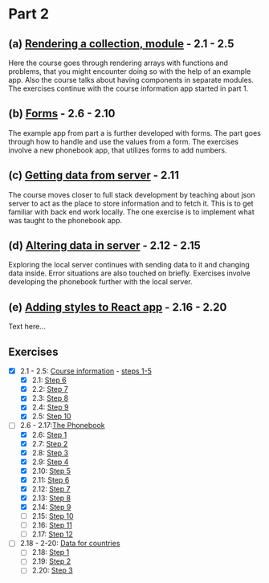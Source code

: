 # Part 2

## (a) [Rendering a collection, module](https://fullstackopen.com/en/part2/rendering_a_collection_modules) - 2.1 - 2.5

Here the course goes through rendering arrays with functions and problems, that you might encounter doing so with the help of an example app. Also the course talks about having components in separate modules. The exercises continue with the course information app started in part 1.

## (b) [Forms](https://fullstackopen.com/en/part2/forms) - 2.6 - 2.10

The example app from part a is further developed with forms. The part goes through how to handle and use the values from a form. The exercises involve a new phonebook app, that utilizes forms to add numbers.

## (c) [Getting data from server](https://fullstackopen.com/en/part2/getting_data_from_server) - 2.11

The course moves closer to full stack development by teaching about json server to act as the place to store information and to fetch it. This is to get familiar with back end work locally. The one exercise is to implement what was taught to the phonebook app.

## (d) [Altering data in server](https://fullstackopen.com/en/part2/altering_data_in_server) - 2.12 - 2.15

Exploring the local server continues with sending data to it and changing data inside. Error situations are also touched on briefly. Exercises involve developing the phonebook further with the local server.

## (e) [Adding styles to React app](https://fullstackopen.com/en/part2/adding_styles_to_react_app) - 2.16 - 2.20

Text here...

## Exercises

- [X] 2.1 - 2.5: [Course information](https://github.com/Aapok0/FullStackOpen/tree/main/Part2/2.1-2.5_courseinfo) - [steps 1-5](https://github.com/Aapok0/FullStackOpen/tree/main/Part1#exercises)
  - [X] 2.1: [Step 6](https://github.com/Aapok0/FullStackOpen/blob/162e4a28e41517cefa44f55f8cbd14122f1b3cb1/Part2/2.1-2.5_courseinfo/src/App.js)
  - [X] 2.2: [Step 7](https://github.com/Aapok0/FullStackOpen/blob/c16936d5512f4a9b6121d858ca2f0f4d1f89984d/Part2/2.1-2.5_courseinfo/src/App.js)
  - [X] 2.3: [Step 8](https://github.com/Aapok0/FullStackOpen/blob/1b0fc3941092fe6ea98f763f25a1bde8270ffdc9/Part2/2.1-2.5_courseinfo/src/App.js)
  - [X] 2.4: [Step 9](https://github.com/Aapok0/FullStackOpen/blob/1ec6639d2bc9b08458b25b785819e66a29932d51/Part2/2.1-2.5_courseinfo/src/App.js)
  - [X] 2.5: [Step 10](https://github.com/Aapok0/FullStackOpen/blob/0e932010d36a6fb03b66978622146a8d04d1eba6/Part2/2.1-2.5_courseinfo/src/App.js)
- [ ] 2.6 - 2.17:[The Phonebook](https://github.com/Aapok0/FullStackOpen/tree/main/Part2/2.6-2.17_phonebook)
  - [X] 2.6: [Step 1](https://github.com/Aapok0/FullStackOpen/blob/92c346abfd95e1be7b321934d9d24a9238ac23fc/Part2/2.6-2.17_phonebook/src/App.js)
  - [X] 2.7: [Step 2](https://github.com/Aapok0/FullStackOpen/blob/8fb90e89830b80e616f563fef1c2355b1e92ac03/Part2/2.6-2.17_phonebook/src/App.js)
  - [X] 2.8: [Step 3](https://github.com/Aapok0/FullStackOpen/blob/1888b002520ef93ae6b9b439bfbcf7b1696afa40/Part2/2.6-2.17_phonebook/src/App.js)
  - [X] 2.9: [Step 4](https://github.com/Aapok0/FullStackOpen/blob/98a1d927d8285543868118f7fb047866e8b57c8b/Part2/2.6-2.17_phonebook/src/App.js)
  - [X] 2.10: [Step 5](https://github.com/Aapok0/FullStackOpen/blob/4fb7cc79dbfed926b83b9d30db5f2f524456da7e/Part2/2.6-2.17_phonebook/src/App.js)
  - [X] 2.11: [Step 6](https://github.com/Aapok0/FullStackOpen/blob/1a76b13dc9bf449847344254f1959bbabe573893/Part2/2.6-2.17_phonebook/src/App.js)
  - [X] 2.12: [Step 7](https://github.com/Aapok0/FullStackOpen/blob/f70f7d70d133db684e58ae0a3573f52b04ce02b7/Part2/2.6-2.17_phonebook/src/App.js)
  - [X] 2.13: [Step 8](https://github.com/Aapok0/FullStackOpen/blob/d96da2672b378ebdf6d9f30c031de21cfe663613/Part2/2.6-2.17_phonebook/src/App.js)
  - [X] 2.14: [Step 9](https://github.com/Aapok0/FullStackOpen/blob/117b97123a887d8527b77a9de017b27f9a07814d/Part2/2.6-2.17_phonebook/src/App.js)
  - [ ] 2.15: [Step 10]()
  - [ ] 2.16: [Step 11]()
  - [ ] 2.17: [Step 12]()
- [ ] 2.18 - 2-20: [Data for countries]()
  - [ ] 2.18: [Step 1]()
  - [ ] 2.19: [Step 2]()
  - [ ] 2.20: [Step 3]()
